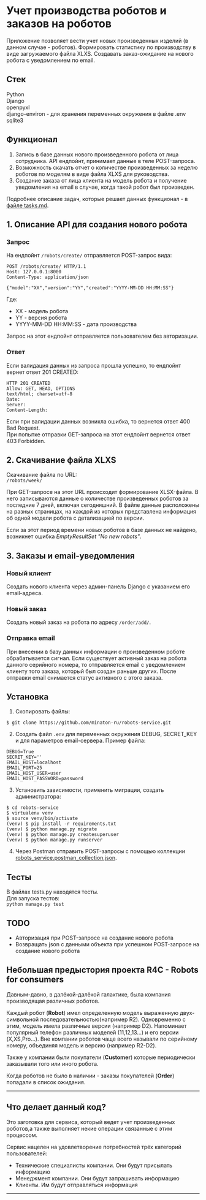 # Учет производства роботов и заказов на роботов  

Приложение позволяет вести учет новых произведенных изделий (в данном случае - роботов). Формировать статистику по производству в виде загружаемого файла XLXS. Создавать заказ-ожидание на нового робота с уведомлением по email.  

## Стек  
Python  
Django  
openpyxl  
django-environ - для хранения переменных окружения в файле .env  
sqlite3

## Функционал  
1. Запись в базе данных нового произведенного робота от лица сотрудника. API ендпойнт, принимает данные в теле POST-запроса.  
2. Возможность скачать отчет о количестве произведенных за неделю роботов по моделям в виде файла XLXS для руководства.  
3. Создание заказа от лица клиента на модель робота и получение уведомления на email в случае, когда такой робот был произведен.  

Подробнее описание задач, которые решает данных функционал - в [файле tasks.md](tasks.md).

## 1. Описание API для создания нового робота  

### Запрос

На ендпойнт `/robots/create/` отправляется POST-запрос вида:
```
POST /robots/create/ HTTP/1.1
Host: 127.0.0.1:8000
Content-Type: application/json

{"model":"XX","version":"YY","created":"YYYY-MM-DD HH:MM:SS"}
```

Где:  
- XX - модель робота  
- YY - версия робота  
- YYYY-MM-DD HH:MM:SS - дата производства  

Запрос на этот ендпойнт отправляется пользователем без авторизации.  

### Ответ 
Если валидация данных из запроса прошла успешно, то ендпойнт вернет ответ 201 CREATED:
```
HTTP 201 CREATED
Allow: GET, HEAD, OPTIONS
text/html; charset=utf-8
Date:
Server: 
Content-Length:    
```

Если при валидации данных возникла ошибка, то вернется ответ 400 Bad Request.  
При попытке отправки GET-запроса на этот ендпойнт вернется ответ 403 Forbidden.  


## 2. Скачивание файла XLXS

Скачивание файла по URL:  
`/robots/week/`  

При GET-запросе на этот URL происходит формирование XLSX-файла. В него записываются данные о количестве произведенных роботов за последние 7 дней, включая сегодняшний. В файле данные расположены на разных страницах, на каждой из которых представлена информация об одной модели робота с детализацией по версии.  

Если за этот период времени новых роботов в базе данных не найдено, возникнет ошибка _EmptyResultSet "No new robots"_.  

## 3. Заказы и email-уведомления  

### Новый клиент

Создать нового клиента через админ-панель Django с указанием его email-адреса.  

### Новый заказ  

Создать новый заказ на робота по адресу `/order/add/`.

### Отправка email  

При внесении в базу данных информации о произведенном роботе обрабатывается сигнал. Если существует активный заказ на робота данного серийного номера, то отправляется email c уведомлением клиенту того заказа, который был создан раньше других. После отправки email снимается статус активного с этого заказа.  

## Установка  

1. Скопировать файлы:  
```
$ git clone https://github.com/minaton-ru/robots-service.git
```
2. Создать файл `.env` для переменных окружения DEBUG, SECRET_KEY и для параметров email-сервера. Пример файла:
```
DEBUG=True
SECRET_KEY=''
EMAIL_HOST=localhost
EMAIL_PORT=25
EMAIL_HOST_USER=user
EMAIL_HOST_PASSWORD=password
```
3. Установить зависимости, применить миграции, создать администратора:  
```
$ cd robots-service
$ virtualenv venv
$ source venv/bin/activate
(venv) $ pip install -r requirements.txt
(venv) $ python manage.py migrate
(venv) $ python manage.py createsuperuser
(venv) $ python manage.py runserver
```

4. Через Postman отправить POST-запросы с помощью коллекции [robots_service.postman_collection.json](robots_service.postman_collection.json).  

## Тесты

В файлах tests.py находятся тесты.   
Для запуска тестов:   
`python manage.py test`  

## TODO  

- Авторизация при POST-запросе на создание нового робота  
- Возвращать json с данными объекта при успешном POST-запросе на создание нового робота  


## Небольшая предыстория проекта R4C - Robots for consumers
Давным-давно, в далёкой-далёкой галактике, была компания производящая различных 
роботов. 

Каждый робот (**Robot**) имел определенную модель выраженную двух-символьной 
последовательностью(например R2). Одновременно с этим, модель имела различные 
версии (например D2). Напоминает популярный телефон различных моделей (11,12,13...) и его версии 
(X,XS,Pro...). Вне компании роботов чаще всего называли по серийному номеру, объединяя модель и версию (например R2-D2).

Также у компании были покупатели (**Customer**) которые периодически заказывали того или иного робота. 

Когда роботов не было в наличии - заказы покупателей (**Order**) попадали в список ожидания.

---
## Что делает данный код?
Это заготовка для сервиса, который ведет учет произведенных роботов,а также 
выполняет некие операции связанные с этим процессом.

Сервис нацелен на удовлетворение потребностей трёх категорий пользователей:
- Технические специалисты компании. Они будут присылать информацию
- Менеджмент компании. Они будут запрашивать информацию
- Клиенты. Им будут отправляться информация
___
